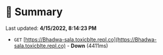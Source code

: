 # 📖 Summary
Last updated: **4/15/2022, 8:14:23 PM**

- `GET` [https://Bhadwa-sala.toxicblte.repl.co](https://Bhadwa-sala.toxicblte.repl.co) - **Down** (4411ms)
